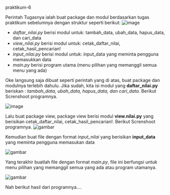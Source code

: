 praktikum-6

Perintah Tugasnya ialah buat package dan modul berdasarkan tugas praktikum sebelumnya dengan struktur seperti berikut: 
![image](https://user-images.githubusercontent.com/56957725/71545819-2fc42780-29c2-11ea-8e97-dca02507c37f.png)
-  *daftar_nilai.py* berisi modul untuk: tambah_data, ubah_data, hapus_data, dan cari_data
- *view_nilai.py* berisi modul untuk: cetak_daftar_nilai, cetak_hasil_pencarian!
- *input_nilai.py* berisi modul untuk: input_data yang meminta pengguna memasukkan data 
- *main.py* berisi program utama (menu pilihan yang memanggil semua menu yang ada)


Oke langsung saja dibuat seperti perintah yang di atas, buat package dan modulnya terlebih dahulu. Jika sudah, kita isi modul yang __daftar_nilai.py__ beriskan : *tambah_data, ubah_data, hapus_data, dan cari_data.* Berikut Screnshoot programnya.

![image](https://user-images.githubusercontent.com/56957725/71545945-03a9a600-29c4-11ea-9779-cf7a6f9ff785.png)


Lalu buat package view, package view berisi modul __view.nilai.py__ yang berisikan cetak_daftar_nilai, cetak_hasil_pencarian!. Berikut Screnshoot programnya.
![gambar](https://user-images.githubusercontent.com/56957725/71551314-4a74bb80-2a17-11ea-9d40-5622f26a41ee.png)


Kemudian buat file dengan format *input_nilai* yang berisikan __input_data__ yang meminta pengguna memasukan data

![gambar](https://user-images.githubusercontent.com/56957725/71551460-d5a38080-2a1a-11ea-922a-ba9210c4e96e.png)

Yang terakhir  buatlah file dengan format *main.py*, file ini berfungsi untuk menu pilihan yang memanggil semua yang ada atau program utamanya.

![gambar](https://user-images.githubusercontent.com/56957725/71551530-6b8bdb00-2a1c-11ea-8135-2276ff1415fd.png)

Nah berikut hasil dari programnya....


